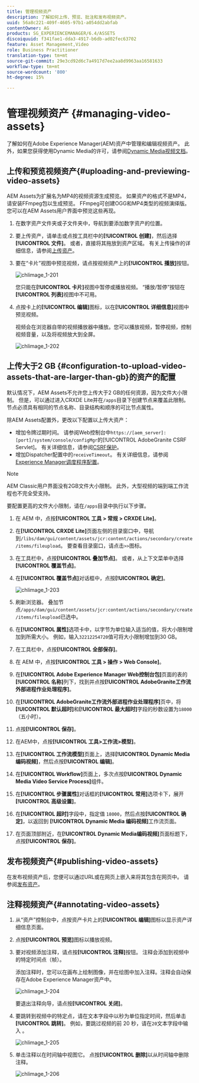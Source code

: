 ```yaml
---
title: 管理视频资产
description: 了解如何上传、预览、批注和发布视频资产。
uuid: 56a8c221-409f-4605-97b1-a054dd2abfab
contentOwner: AG
products: SG_EXPERIENCEMANAGER/6.4/ASSETS
discoiquuid: f341fae1-dda3-4917-b6db-ad02fec63702
feature: Asset Management,Video
role: Business Practitioner
translation-type: tm+mt
source-git-commit: 29e3cd92d6c7a4917d7ee2aa8d9963aa16581633
workflow-type: tm+mt
source-wordcount: '800'
ht-degree: 15%

---
```



# 管理视频资产 {#managing-video-assets}

了解如何在Adobe Experience Manager(AEM)资产中管理和编辑视频资产。 此外，如果您获得使用Dynamic Media的许可，请参阅[Dynamic Media视频文档](video.md)。

## 上传和预览视频资产{#uploading-and-previewing-video-assets}

AEM Assets为扩展名为MP4的视频资源生成预览。 如果资产的格式不是MP4，请安装FFmpeg包以生成预览。 FFmpeg可创建OGG和MP4类型的视频演绎版。 您可以在AEM Assets用户界面中预览这些再现。

1. 在数字资产文件夹或子文件夹中，导航到要添加数字资产的位置。
1. 要上传资产，请单击或点按工具栏中的&#x200B;**[!UICONTROL 创建]**，然后选择&#x200B;**[!UICONTROL 文件]**。 或者，直接将其拖放到资产区域。 有关上传操作的详细信息，请参阅[上传资产](managing-assets-touch-ui.md#uploading-assets)。
1. 要在“卡片”视图中预览视频，请点按视频资产上的&#x200B;**[!UICONTROL 播放]**&#x200B;按钮。

   ![chlimage_1-201](assets/chlimage_1-201.png)

   您只能在&#x200B;**[!UICONTROL 卡片]**&#x200B;视图中暂停或播放视频。 “播放/暂停”按钮在&#x200B;**[!UICONTROL 列表]**&#x200B;视图中不可用。

1. 点按卡上的&#x200B;**[!UICONTROL 编辑]**&#x200B;图标，以在&#x200B;**[!UICONTROL 详细信息]**&#x200B;视图中预览视频。

   视频会在浏览器自带的视频播放器中播放。您可以播放视频，暂停视频，控制视频音量，以及将视频放大到全屏。

   ![chlimage_1-202](assets/chlimage_1-202.png)

## 上传大于2 GB {#configuration-to-upload-video-assets-that-are-larger-than-gb}的资产的配置

默认情况下，AEM Assets不允许您上传大于2 GB的任何资源，因为文件大小限制。 但是，可以通过进入CRXDE Lite并在`/apps`目录下创建节点来覆盖此限制。 节点必须具有相同的节点名称、目录结构和顺序的可比节点属性。

除AEM Assets配置外，更改以下配置以上传大资产：

* 增加令牌过期时间。 请参阅Web控制台中`https://[aem_server]:[port]/system/console/configMgr`的[!UICONTROL AdobeGranite CSRF Servlet]。 有关详细信息，请参阅[CSRF保护](/help/sites-developing/csrf-protection.md)。
* 增加Dispatcher配置中的`receiveTimeout`。 有关详细信息，请参阅[Experience Manager调度程序配置](https://docs.adobe.com/content/help/en/experience-manager-dispatcher/using/configuring/dispatcher-configuration.html#renders-options)。

>[!NOTE]
>
>AEM Classic用户界面没有2GB文件大小限制。 此外，大型视频的端到端工作流程也不完全受支持。

要配置更高的文件大小限制，请在`/apps`目录中执行以下步骤。

1. 在 AEM 中，点按&#x200B;**[!UICONTROL 工具 > 常规 > CRXDE Lite]**。
1. 在&#x200B;**[!UICONTROL CRXDE Lite]**&#x200B;页面左侧的目录窗口中，导航到`/libs/dam/gui/content/assets/jcr:content/actions/secondary/create/items/fileupload`。 要查看目录窗口，请点击`>>`图标。
1. 在工具栏中，点按&#x200B;**[!UICONTROL 叠加节点]**。 或者，从上下文菜单中选择&#x200B;**[!UICONTROL 覆盖节点]**。
1. 在&#x200B;**[!UICONTROL 覆盖节点]**&#x200B;对话框中，点按&#x200B;**[!UICONTROL 确定]**。

   ![chlimage_1-203](assets/chlimage_1-203.png)

1. 刷新浏览器。 叠加节点`/apps/dam/gui/content/assets/jcr:content/actions/secondary/create/items/fileupload`已选中。
1. 在&#x200B;**[!UICONTROL 属性]**&#x200B;选项卡中，以字节为单位输入适当的值，将大小限制增加到所需大小。 例如，输入`32212254720`值可将大小限制增加到30 GB。

1. 在工具栏中，点按&#x200B;**[!UICONTROL 全部保存]**。
1. 在 AEM 中，点按&#x200B;**[!UICONTROL 工具 > 操作 > Web Console]**。
1. 在&#x200B;**[!UICONTROL Adobe Experience Manager Web控制台包]**&#x200B;页面的表的&#x200B;**[!UICONTROL 名称]**&#x200B;列下，找到并点按&#x200B;**[!UICONTROL AdobeGranite工作流外部进程作业处理程序]**。
1. 在&#x200B;**[!UICONTROL AdobeGranite工作流外部进程作业处理程序]**&#x200B;页中，将&#x200B;**[!UICONTROL 默认超时]**&#x200B;和&#x200B;**[!UICONTROL 最大超时]**&#x200B;字段的秒数设置为`18000`（五小时）。
1. 点按&#x200B;**[!UICONTROL 保存]**。
1. 在AEM中，点按&#x200B;**[!UICONTROL 工具>工作流>模型]**。
1. 在&#x200B;**[!UICONTROL 工作流模型]**&#x200B;页面上，选择&#x200B;**[!UICONTROL Dynamic Media编码视频]**，然后点按&#x200B;**[!UICONTROL 编辑]**。
1. 在&#x200B;**[!UICONTROL Workflow]**&#x200B;页面上，多次点按&#x200B;**[!UICONTROL Dynamic Media Video Service Process]**&#x200B;组件。
1. 在&#x200B;**[!UICONTROL 步骤属性]**&#x200B;对话框的&#x200B;**[!UICONTROL 常用]**&#x200B;选项卡下，展开&#x200B;**[!UICONTROL 高级设置]**。
1. 在&#x200B;**[!UICONTROL 超时]**&#x200B;字段中，指定值 `18000`，然后点按&#x200B;**[!UICONTROL 确定]**，以返回到 **[!UICONTROL Dynamic Media 编码视频]**&#x200B;工作流页面。
1. 在页面顶部附近，在&#x200B;**[!UICONTROL Dynamic Media编码视频]**&#x200B;页面标题下，点按&#x200B;**[!UICONTROL 保存]**。

## 发布视频资产{#publishing-video-assets}

在发布视频资产后，您便可以通过URL或在网页上嵌入来将其包含在网页中。 请参阅[发布资产](publishing-dynamicmedia-assets.md)。

## 注释视频资产{#annotating-video-assets}

1. 从“资产”控制台中，点按资产卡片上的&#x200B;**[!UICONTROL 编辑]**&#x200B;图标以显示资产详细信息页面。
1. 点按&#x200B;**[!UICONTROL 预览]**&#x200B;图标以播放视频。
1. 要对视频添加注释，请点按&#x200B;**[!UICONTROL 注释]**&#x200B;按钮。 注释会添加到视频中的特定时间点（帧）。

   添加注释时，您可以在画布上绘制图像，并在绘图中加入注释。注释会自动保存在Adobe Experience Manager资产中。

   ![chlimage_1-204](assets/chlimage_1-204.png)

   要退出注释向导，请点按&#x200B;**[!UICONTROL 关闭]**。

1. 要跳转到视频中的特定点，请在文本字段中以秒为单位指定时间，然后单击&#x200B;**[!UICONTROL 跳转]**。 例如，要跳过视频的前 20 秒，请在`20`文本字段中输入 。

   ![chlimage_1-205](assets/chlimage_1-205.png)

1. 单击注释以在时间轴中视图它。 点按&#x200B;**[!UICONTROL 删除]**&#x200B;以从时间轴中删除注释。

   ![chlimage_1-206](assets/chlimage_1-206.png)
